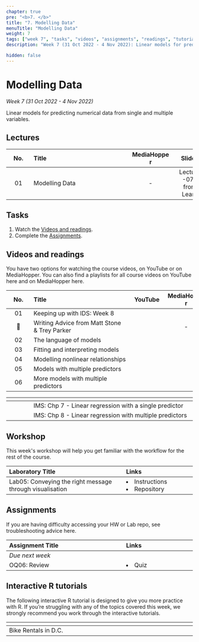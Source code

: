 ```yaml
---
chapter: true
pre: "<b>7. </b>"
title: "7. Modelling Data"
menuTitle: "Modelling Data"
weight: 7
tags: ["week 7", "tasks", "videos", "assignments", "readings", "tutorials"]
description: "Week 7 (31 Oct 2022 - 4 Nov 2022): Linear models for predicting numerical data from single and multiple variables."

hidden: false
---
```


# Modelling Data

_Week 7 (31 Oct 2022 - 4 Nov 2022)_

Linear models for predicting numerical data from single and multiple variables.

## Lectures

| <div style="width:50px;text-align:center">No.</div> | <div style="width:250px;text-align:left">Title</div> | <div style="width:100px;text-align:center">MediaHopper</div> |  <div style="width:80px;text-align:center">Slides</div> | <div style="width:170px;text-align:center">Additional Links</div> |
|:---:|:---------------------|:-----------:|:--------:|:------|
| 01  | Modelling Data | - |<span><a id = "lecture07"> Lecture -07- from Learn </a></span> | - |

## Tasks

<ol>
<li>Watch the <a href="#videos and readings">Videos and readings</a>.</li>
  <li>Complete the <a href="#assignments">Assignments</a>.</li>
</ol>

## Videos and readings

<p style="text-align: left">You have two options for watching the course videos, on YouTube or on MediaHopper. You can also find a playlists for all course videos on YouTube <a id="playlistyt">here</a> and on MediaHopper <a id="playlistmh">here</a>.

| <div style="width:50px;text-align:center">No.</div> | <div style="width:250px;text-align:left">Title</div> | <div style="width:80px;text-align:center">YouTube</div> | <div style="width:100px;text-align:center">MediaHopper</div> |  <div style="width:80px;text-align:center">Slides</div> | <div style="width:170px;text-align:center">Additional Links</div> |
|:---:|:---------------------|:-------:|:-----------:|:--------:|:------|
| 01  | Keeping up with IDS: Week 8 | <a id="W8L1YT"><span style="color: red;"><i class="fab fa-youtube fa-lg" /></span></a> | <a id="W8L1MH"><span style="color: #0A1E3F;"><i class="fas fa-file-video fa-lg"/></span></a> | - | - |
| 🎤  | 	Writing Advice from Matt Stone & Trey Parker | <a id="W8GL1YT"><span style="color: red;"><i class="fab fa-youtube fa-lg" /></span></a> | - | - | - |
| 02  | 	The language of models | <a id="W8L2YT"><span style="color: red;"><i class="fab fa-youtube fa-lg" /></span></a> | <a id="W8L2MH"><span style="color: #0A1E3F;"><i class="fas fa-file-video fa-lg"/></span></a> | <a id="W8L2S"><span style="color: #4b5357;"><i class="fas fa-desktop fa-lg"/></span></a>  | - |
| 03  | 	Fitting and interpreting models  | <a id="W8L3YT"><span style="color: red;"><i class="fab fa-youtube fa-lg" /></span></a> | <a id="W8L3MH"><span style="color: #0A1E3F;"><i class="fas fa-file-video fa-lg"/></span></a> | <a id="W8L3S"><span style="color: #4b5357;"><i class="fas fa-desktop fa-lg"/></span></a>  | - |
| 04  | 	Modelling nonlinear relationships    | <a id="W8L4YT"><span style="color: red;"><i class="fab fa-youtube fa-lg" /></span></a> | <a id="W8L4MH"><span style="color: #0A1E3F;"><i class="fas fa-file-video fa-lg"/></span></a> | <a id="W8L4S"><span style="color: #4b5357;"><i class="fas fa-desktop fa-lg"/></span></a>  | - |
| 05  | 	Models with multiple predictors | <a id="W8L5YT"><span style="color: red;"><i class="fab fa-youtube fa-lg" /></span></a> | <a id="W8L5MH"><span style="color: #0A1E3F;"><i class="fas fa-file-video fa-lg"/></span></a> | <a id="W8L5S"><span style="color: #4b5357;"><i class="fas fa-desktop fa-lg"/></span></a> | - |
| 06  | More models with multiple predictors | <a id="W8L6YT"><span style="color: red;"><i class="fab fa-youtube fa-lg" /></span></a> | <a id="W8L6MH"><span style="color: #0A1E3F;"><i class="fas fa-file-video fa-lg"/></span></a> | <a id="W8L6S"><span style="color: #4b5357;"><i class="fas fa-desktop fa-lg"/></span></a>   | - |

| <div style="width:50px"></div>  | <div style="width:420px"></div>  |  <div style="width:200px"></div> |
|:---:|:---|:---:|
| <i class="fas fa-book"></i> | IMS: <a id="IMS7">Chp 7 - Linear regression with a single predictor</a> | **Required** |
| <i class="fas fa-book"></i> | IMS: <a id="IMS8">Chp 8 - Linear regression with multiple predictors</a> | **Required** |

## Workshop

<p style="text-align: left"> This week's workshop will help you get familiar with the workflow for the rest of the course.

| <div style="width:300px;text-align:left">Laboratory Title</div> | <div style="width:170px;text-align:left">Links</div> | <div style="width:180px;text-align:left">Date</div> |
|:---|:---|:---|
| Lab05: 	Conveying the right message through visualisation | <li><a id="LAB5I">Instructions</a></li> <li><a id="LAB5R">Repository</a></li> | Fri, 4 Nov, 10:00 UK |


## Assignments

<p style="text-align: left">If you are having difficulty accessing your HW or Lab repo, see troubleshooting advice <a id="troubleshoot">here</a>.</p>

| <div style="width:300px;text-align:left">Assignment Title</div> | <div style="width:170px;text-align:left">Links</div> | <div style="width:180px;text-align:left">Due</div> |
|:---|:---|:---|
| *Due next week* | | |
| OQ06: Review | <li><a id="OQ6">Quiz</a></li> | Wed, 10 Nov, 23:59 UK |


<!--
## Code-along

<p style="text-align: left"> Recordings and files from Thursday's code-along.</p>

| <div style="width:200px"></div>  | <div style="width:480px"></div>  |
|:---|:---|
| Recording | <a id="CA8YT"><span style="color: red;"><i class="fab fa-youtube fa-lg"> </i></span></a> <a id="CA8MH"><span style="color: #0A1E3F;"><i class="fas fa-file-video fa-lg"></i></span></a>
| Session artifacts | <a id="CA8Rmd">.Rmd</a> <a id="CA8Md">.md</a>|
-->

## Interactive R tutorials

<p style="text-align: left"> The following interactive R tutorial is designed to give you more practice with R. If you’re struggling with any of the topics covered this week, we strongly recommend you work through the interactive tutorials.</p>

|  <div style="width:480px"></div>  |  <div style="width:200px"></div>  |
|:---|:---|
| <a id="RT10">Bike Rentals in D.C.</a> | Extra Practice |
